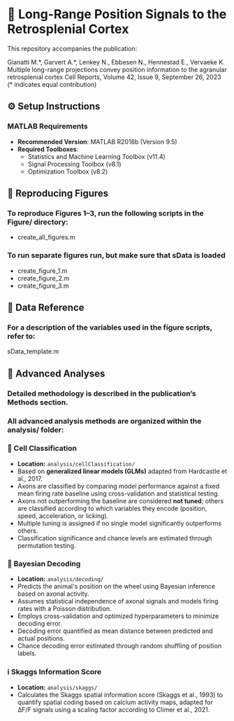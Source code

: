 
# 🧠 Long-Range Position Signals to the Retrosplenial Cortex

This repository accompanies the publication:

Gianatti M.\*, Garvert A.\*, Lenkey N., Ebbesen N., Hennestad E., Vervaeke K.
Multiple long-range projections convey position information to the agranular retrosplenial cortex
Cell Reports, Volume 42, Issue 9, September 26, 2023
(* indicates equal contribution)

## ⚙️ Setup Instructions

### MATLAB Requirements
- **Recommended Version**: MATLAB R2018b (Version 9.5)  
- **Required Toolboxes**:
  - Statistics and Machine Learning Toolbox (v11.4)
  - Signal Processing Toolbox (v8.1)
  - Optimization Toolbox (v8.2)

## 🔁 Reproducing Figures

### To reproduce Figures 1–3, run the following scripts in the Figure/ directory:

- create_all_figures.m

### To run separate figures run, but make sure that sData is loaded
- create_figure_1.m
- create_figure_2.m
- create_figure_3.m

## 📄 Data Reference

### For a description of the variables used in the figure scripts, refer to:

sData_template.m

## 🧪 Advanced Analyses

### Detailed methodology is described in the publication’s Methods section.
### All advanced analysis methods are organized within the analysis/ folder:

### 🔬 Cell Classification
- **Location:** `analysis/cellClassification/`  
- Based on **generalized linear models (GLMs)** adapted from Hardcastle et al., 2017.  
- Axons are classified by comparing model performance against a fixed mean firing rate baseline using cross-validation and statistical testing.  
- Axons not outperforming the baseline are considered **not tuned**; others are classified according to which variables they encode (position, speed, acceleration, or licking).  
- Multiple tuning is assigned if no single model significantly outperforms others.  
- Classification significance and chance levels are estimated through permutation testing.  

### 🧠 Bayesian Decoding
- **Location:** `analysis/decoding/`  
- Predicts the animal's position on the wheel using Bayesian inference based on axonal activity.  
- Assumes statistical independence of axonal signals and models firing rates with a Poisson distribution.  
- Employs cross-validation and optimized hyperparameters to minimize decoding error.  
- Decoding error quantified as mean distance between predicted and actual positions.  
- Chance decoding error estimated through random shuffling of position labels.  

### ℹ️ Skaggs Information Score
- **Location:** `analysis/skaggs/`  
- Calculates the Skaggs spatial information score (Skaggs et al., 1993) to quantify spatial coding based on calcium activity maps, adapted for ΔF/F signals using a scaling factor according to Climer et al., 2021.  



